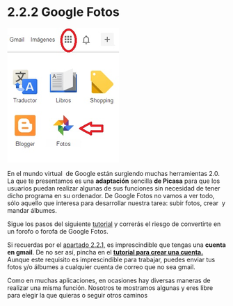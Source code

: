 # 2.2.2 Google Fotos


![Entrada a google fotos](img/entrada_google_fotos.jpg "Google Fotos") 


En el mundo virtual  de Google están surgiendo muchas herramientas 2.0.  La que te presentamos es una **adaptación** sencilla **de Picasa** para que los usuarios puedan realizar algunas de sus funciones sin necesidad de tener dicho programa en su ordenador. De Google Fotos no vamos a ver todo, sólo aquello que interesa para desarrollar nuestra tarea: subir fotos, crear  y mandar álbumes.

Sigue los pasos del siguiente [tutorial](https://www.youtube.com/watch?v=jYrfl_ylI7M "Tutorial google drive fotos") y correrás el riesgo de convertirte en un forofo o forofa de Google Fotos.

Si recuerdas por el [apartado 2.2.1,](221_picasa.md) es imprescindible que tengas una **cuenta en gmail**. De no ser así, pincha en el [**tutorial para crear una cuenta.**](http://facilytic.catedu.es/2013/10/09/crea-una-cuenta-de-gmail/ "Tutorial abrir cuenta en gmail. Argentina Trabaja") Aunque este requisito es imprescindible para trabajar, puedes enviar tus fotos y/o álbumes a cualquier cuenta de correo que no sea gmail.

Como en muchas aplicaciones, en ocasiones hay diversas maneras de realizar una misma función. Nosotros te mostramos algunas y eres libre para elegir la que quieras o seguir otros caminos

